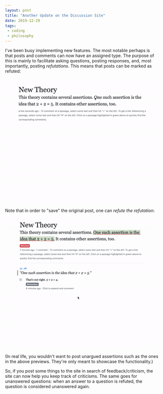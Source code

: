 ```yaml
---
layout: post
title: "Another Update on the Discussion Site"
date: 2019-12-29
tags:
 - coding
 - philosophy
---
```


I've been busy implementing new features. The most notable perhaps is that posts and comments can now have an assigned type. The purpose of this is mainly to facilitate asking questions, posting responses, and, most importantly, posting *refutations*. This means that posts can be marked as refuted:

![Image for post](/img/1_yGDioEdknTj51E-qnDf6dQ.gif)

Note that in order to "save" the original post, one can *refute the refutation*:

![Image for post](/img/1_HgDFJ-lvsMktTziOv1y1zg.gif)

(In real life, you wouldn't want to post unargued assertions such as the ones in the above previews. They're only meant to showcase the functionality.)

So, if you post some things to the site in search of feedback/criticism, the site can now help you keep track of criticisms. The same goes for unanswered questions: when an answer to a question is refuted, the question is considered unanswered again.
